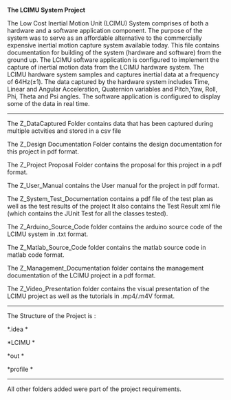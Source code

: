 
**The LCIMU System Project**

The Low Cost Inertial Motion Unit (LCIMU) System comprises of both a hardware and a software application component.
The purpose of the system was to serve as an affordable alternative to the commercially expensive inertial motion capture
system available today. This file contains documentation for building of the system (hardware and software) from the ground up.
The LCIMU software application is configured to implement the capture of inertial motion data from the LCIMU hardware system.
The LCIMU hardware system samples and captures inertial data at a frequency of 64Hz(±1). The data captured by the hardware system 
includes Time, Linear and Angular Acceleration, Quaternion variables and Pitch,Yaw, Roll, Phi, Theta and Psi angles. 
The software application is configured to display some of the data in real time.

------------------------------------------------------------------------------------------------------------------------------------
The Z_DataCaptured Folder contains data that has been captured during multiple actvities and stored in a csv file

The Z_Design Documentation Folder contains the design documentation for this project in pdf format.

The Z_Project Proposal Folder contains the proposal for this project in a pdf format.

The Z_User_Manual contains the User manual for the project in pdf format.

The Z_System_Test_Documentation contains a pdf file of the test plan as well as the test results of the project
It also contains the Test Result xml file (which contains the JUnit Test for all the classes tested).

The Z_Arduino_Source_Code folder contains the arduino source code of the LCIMU system in .txt format.

The Z_Matlab_Source_Code folder contains the matlab source code in matlab code format.

The Z_Management_Documentation folder contains the management documentation of the LCIMU project in a pdf format.

The Z_Video_Presentation folder contains the visual presentation of the LCIMU project as well as the tutorials in .mp4/.m4V format.

-----------------------------------------------------------------------------------------------------------------------------------
The Structure of the Project is :

*.idea *

*LCIMU *

*out *

*profile *

-----------------------------------------------------------------------------------------------------------------------------------

All other folders added were part of the project requirements.
